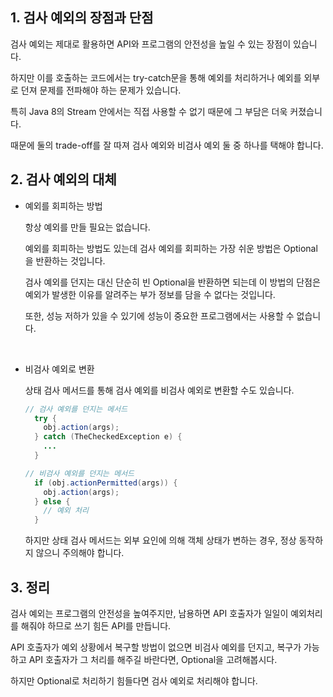 ## 1. 검사 예외의 장점과 단점

검사 예외는 제대로 활용하면 API와 프로그램의 안전성을 높일 수 있는 장점이 있습니다.

하지만 이를 호출하는 코드에서는 try-catch문을 통해 예외를 처리하거나 예외를 외부로 던져 문제를 전파해야 하는 문제가 있습니다. 

특히 Java 8의 Stream 안에서는 직접 사용할 수 없기 때문에 그 부담은 더욱 커졌습니다.

때문에 둘의 trade-off를 잘 따져 검사 예외와 비검사 예외 둘 중 하나를 택해야 합니다.

## 2. 검사 예외의 대체

* 예외를 회피하는 방법

  항상 예외를 만들 필요는 없습니다.

  예외를 회피하는 방법도 있는데 검사 예외를 회피하는 가장 쉬운 방법은 Optional을 반환하는 것입니다.

  검사 예외를 던지는 대신 단순히 빈 Optional을 반환하면 되는데 이 방법의 단점은 예외가 발생한 이유를 알려주는 부가 정보를 담을 수 없다는 것입니다.

  또한, 성능 저하가 있을 수 있기에 성능이 중요한 프로그램에서는 사용할 수 없습니다.

  <br>

* 비검사 예외로 변환

  상태 검사 메서드를 통해 검사 예외를 비검사 예외로 변환할 수도 있습니다.

  ```java
  // 검사 예외를 던지는 메서드
    try {
      obj.action(args);
    } catch (TheCheckedException e) {
      ...
    }
  ```

  ```java
  // 비검사 예외를 던지는 메서드
    if (obj.actionPermitted(args)) {
      obj.action(args);
    } else {
      // 예외 처리
    }
  ```

  하지만 상태 검사 메서드는 외부 요인에 의해 객체 상태가 변하는 경우, 정상 동작하지 않으니 주의해야 합니다.

## 3. 정리

검사 예외는 프로그램의 안전성을 높여주지만, 남용하면 API 호출자가 일일이 예외처리를 해줘야 하므로 쓰기 힘든 API를 만듭니다.

API 호출자가 예외 상황에서 복구할 방법이 없으면 비검사 예외를 던지고, 복구가 가능하고 API 호출자가 그 처리를 해주길 바란다면, Optional을 고려해봅시다.

하지만 Optional로 처리하기 힘들다면 검사 예외로 처리해야 합니다.